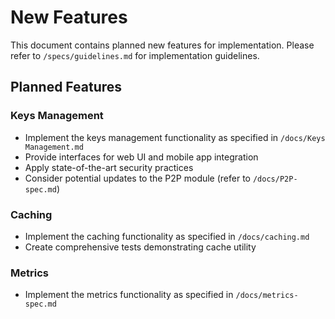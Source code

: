 # New Features

This document contains planned new features for implementation. Please refer to `/specs/guidelines.md` for implementation guidelines.

## Planned Features


### Keys Management
- Implement the keys management functionality as specified in `/docs/Keys Management.md`
- Provide interfaces for web UI and mobile app integration
- Apply state-of-the-art security practices
- Consider potential updates to the P2P module (refer to `/docs/P2P-spec.md`)

### Caching
- Implement the caching functionality as specified in `/docs/caching.md`
- Create comprehensive tests demonstrating cache utility

### Metrics
- Implement the metrics functionality as specified in `/docs/metrics-spec.md`

